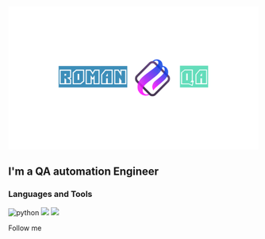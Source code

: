![Header](https://github.com/RomanQA89/RomanQA89/blob/main/assets/logoza.ru%20(2).png)

## I'm a QA automation Engineer

### Languages and Tools
![python](https://img.shields.io/badge/-python-FF8C00?style=for-the-badge&logo=python&logoColor=708090)
<img src="https://img.shields.io/badge/Postman-FF8C00?style=for-the-badge&logo=Postman&logoColor=708090"/>
<img src="https://img.shields.io/badge/dbeaver-FF8C00?style=for-the-badge&logo=dbeaver&logoColor=708090"/>



Follow me